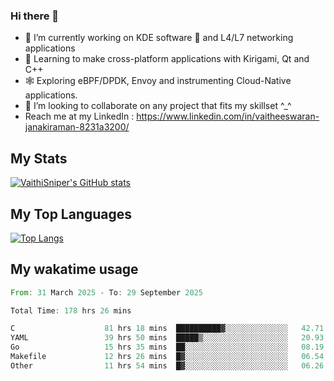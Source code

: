 ### Hi there 👋

- 🔭 I’m currently working on KDE software 💓 and L4/L7 networking applications 
- 📖 Learning to make cross-platform applications with Kirigami, Qt and C++
- 🕸️ Exploring eBPF/DPDK, Envoy and instrumenting Cloud-Native applications. 
- 👯 I’m looking to collaborate on any project that fits my skillset ^_^
- Reach me at my LinkedIn : https://www.linkedin.com/in/vaitheeswaran-janakiraman-8231a3200/

## My Stats
[![VaithiSniper's GitHub stats](https://github-readme-stats.vercel.app/api?username=VaithiSniper&hide=stars&theme=radical)](https://github.com/anuraghazra/github-readme-stats)

## My Top Languages

[![Top Langs](https://github-readme-stats.vercel.app/api/top-langs/?username=VaithiSniper&layout=compact)](https://github.com/anuraghazra/github-readme-stats)

## My wakatime usage

<!--START_SECTION:waka-->

```rust
From: 31 March 2025 - To: 29 September 2025

Total Time: 178 hrs 26 mins

C                    81 hrs 18 mins  ██████████▓░░░░░░░░░░░░░░   42.71 %
YAML                 39 hrs 50 mins  █████▒░░░░░░░░░░░░░░░░░░░   20.93 %
Go                   15 hrs 35 mins  ██░░░░░░░░░░░░░░░░░░░░░░░   08.19 %
Makefile             12 hrs 26 mins  █▓░░░░░░░░░░░░░░░░░░░░░░░   06.54 %
Other                11 hrs 54 mins  █▓░░░░░░░░░░░░░░░░░░░░░░░   06.26 %
```

<!--END_SECTION:waka-->
